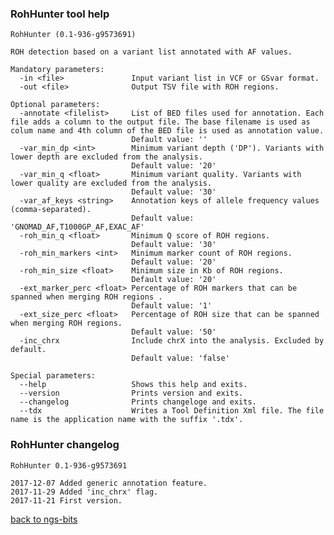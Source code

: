 ### RohHunter tool help
	RohHunter (0.1-936-g9573691)
	
	ROH detection based on a variant list annotated with AF values.
	
	Mandatory parameters:
	  -in <file>               Input variant list in VCF or GSvar format.
	  -out <file>              Output TSV file with ROH regions.
	
	Optional parameters:
	  -annotate <filelist>     List of BED files used for annotation. Each file adds a column to the output file. The base filename is used as colum name and 4th column of the BED file is used as annotation value.
	                           Default value: ''
	  -var_min_dp <int>        Minimum variant depth ('DP'). Variants with lower depth are excluded from the analysis.
	                           Default value: '20'
	  -var_min_q <float>       Minimum variant quality. Variants with lower quality are excluded from the analysis.
	                           Default value: '30'
	  -var_af_keys <string>    Annotation keys of allele frequency values (comma-separated).
	                           Default value: 'GNOMAD_AF,T1000GP_AF,EXAC_AF'
	  -roh_min_q <float>       Minimum Q score of ROH regions.
	                           Default value: '30'
	  -roh_min_markers <int>   Minimum marker count of ROH regions.
	                           Default value: '20'
	  -roh_min_size <float>    Minimum size in Kb of ROH regions.
	                           Default value: '20'
	  -ext_marker_perc <float> Percentage of ROH markers that can be spanned when merging ROH regions .
	                           Default value: '1'
	  -ext_size_perc <float>   Percentage of ROH size that can be spanned when merging ROH regions.
	                           Default value: '50'
	  -inc_chrx                Include chrX into the analysis. Excluded by default.
	                           Default value: 'false'
	
	Special parameters:
	  --help                   Shows this help and exits.
	  --version                Prints version and exits.
	  --changelog              Prints changeloge and exits.
	  --tdx                    Writes a Tool Definition Xml file. The file name is the application name with the suffix '.tdx'.
	
### RohHunter changelog
	RohHunter 0.1-936-g9573691
	
	2017-12-07 Added generic annotation feature.
	2017-11-29 Added 'inc_chrx' flag.
	2017-11-21 First version.
[back to ngs-bits](https://github.com/imgag/ngs-bits)
